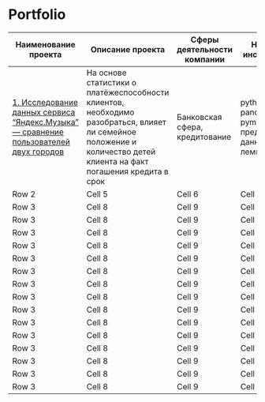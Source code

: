 # Portfolio

| Наименование проекта | Описание проекта | Сферы деятельности компании | Навыки и инструменты |
|----------|----------|----------|----------|
| [1. Исследование данных сервиса “Яндекс.Музыка” — сравнение пользователей двух городов](https://github.com/NaumchenkoRA/Portfolio/tree/main/Проект%20№%201)    | На основе статистики о платёжеспособности клиентов, необходимо разобраться, влияет ли семейное положение и количество детей клиента на факт погашения кредита в срок  | Банковская сфера, кредитование   | python, pandas, pymystem3, предобработка данных, лемматизация  |
| Row 2    | Cell 5   | Cell 6   | Cell 6   |
| Row 3    | Cell 8   | Cell 9   | Cell 6   |
| Row 3    | Cell 8   | Cell 9   | Cell 6   |
| Row 3    | Cell 8   | Cell 9   | Cell 6   |
| Row 3    | Cell 8   | Cell 9   | Cell 6   |
| Row 3    | Cell 8   | Cell 9   | Cell 6   |
| Row 3    | Cell 8   | Cell 9   | Cell 6   |
| Row 3    | Cell 8   | Cell 9   | Cell 6   |
| Row 3    | Cell 8   | Cell 9   | Cell 6   |
| Row 3    | Cell 8   | Cell 9   | Cell 6   |
| Row 3    | Cell 8   | Cell 9   | Cell 6   |
| Row 3    | Cell 8   | Cell 9   | Cell 6   |
| Row 3    | Cell 8   | Cell 9   | Cell 6   |
| Row 3    | Cell 8   | Cell 9   | Cell 6   |
| Row 3    | Cell 8   | Cell 9   | Cell 6   |
| Row 3    | Cell 8   | Cell 9   | Cell 6   |
